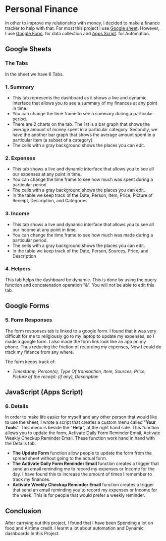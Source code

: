 # Personal Finance
In other to improve my relationship with money, I decided to make a finance tracker to help with that.
For most this project I use [Google sheet](https://docs.google.com/spreadsheets/d/1vEobyPacJvvCKcYRdku-EP6aoEGuqFK67RVonRGobpY/edit?usp=sharing). However, I use [Google Form](https://forms.gle/rfmUZF7yRDtMbejJA). for data collection and [Apps Script](https://github.com/Hemephelus/Data-Analyst/blob/ebd313ba68055096e133469ec488202a3d95cd4b/Data%20Analysis%20Projects/Personal%20Finance%20Project/Automation%20Code). for Automation.


## Google Sheets

### The Tabs
In the sheet we have 6 Tabs.

 ### 1. Summary
  - This tab represents the dashboard as it shows a live and dynamic interface that allows you to see a summary of my finances at any point in time. 
  - You can change the time frame to see a summary during a particular period.
  - There are 2 charts on the tab.  The 1st is a bar graph that shows the average amount of money spent in a particular category. Secondly, we have the another bar graph that shows the average amount spent in a particular item (a subset of a category).
  - The cells with a gray background shows the places you can edit.

  ### 2. Expenses
  - This tab shows a live and dynamic interface that allows you to see all our expenses at any point in time. 
  - You can change the time frame to see how much was spent during a particular period.
  - The cells with a gray background shows the places you can edit.
  - In the table we keep track of the Date, Person, Item, Price, Picture of Receipt, Description, and Categories
  ### 3. Income
  
   - This tab shows a live and dynamic interface that allows you to see all our income at any point in time. 
  - You can change the time frame to see how much was made during a particular period.
  - The cells with a gray background shows the places you can edit.
  - In the table we keep track of the Date, Person, Sources, Price, and Description

  ### 4. Helpers
   This tab helps the dashboard be dynamic. This is done by using the query function and concatenation operation "&". You will not be able to edit this tab.

## Google Forms
  ### 5. Form Responses
  The form responses tab is linked to a google form. I found that it was very difficult for me to religiously go to my laptop to update my expenses, so I made a google form. I also made the form link look like an app on my phone. Thus reducing the friction of recording my expenses, Now I could do track my finance from any where.

The form keeps track of:

 - *Timestamp,  Person(s),  Type Of transaction,  Item, Sources,  Price,
   Picture of the receipt: (if any),  Description*

  
## JavaScript (Apps Script)
  ### 6. Details
In order to make life easier for myself and any other person that would like to use the sheet, I wrote a script that creates a custom menu called  "**Your Tools**". This menu is beside the "**Help**", at the right hand side. This function allows you to update the form, Activate Daily Form Reminder Email, Activate Weekly Checkup Reminder Email. These function work hand in hand with the Details tab.
 -  **The Update Form** function allow people to update the form from the spread sheet without going to the actual form.
 - **The Activate Daily Form Reminder Email** function creates a trigger that send an email reminding me to record my expenses or Income for
   the day. I have found this to increase the amount of times I remember
   to track my finances.
 - **Activate Weekly Checkup Reminder Email** function creates a trigger that send an email reminding you to record my expenses or Income for the week. This is for people that would prefer a weekly reminder.

## Conclusion

After carrying out this project, I found that I have been Spending a lot on food and Airtime credit. I learnt a lot about automation and Dynamic dashboards In this Project.
  

